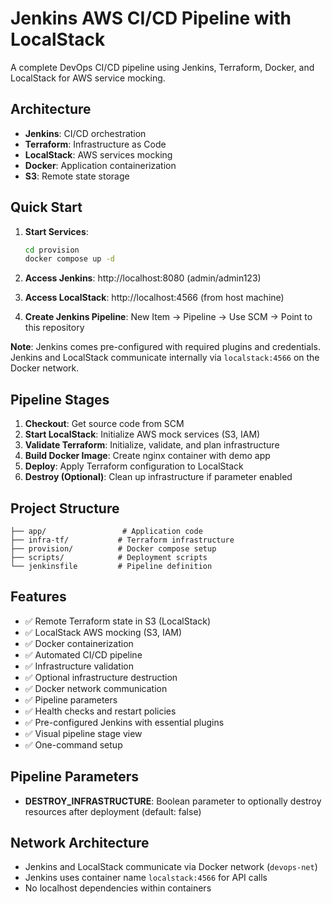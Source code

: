 # Jenkins AWS CI/CD Pipeline with LocalStack

A complete DevOps CI/CD pipeline using Jenkins, Terraform, Docker, and LocalStack for AWS service mocking.

## Architecture

- **Jenkins**: CI/CD orchestration
- **Terraform**: Infrastructure as Code
- **LocalStack**: AWS services mocking
- **Docker**: Application containerization
- **S3**: Remote state storage

## Quick Start

1. **Start Services**:
   ```bash
   cd provision
   docker compose up -d
   ```

2. **Access Jenkins**: http://localhost:8080 (admin/admin123)
3. **Access LocalStack**: http://localhost:4566 (from host machine)
4. **Create Jenkins Pipeline**: New Item → Pipeline → Use SCM → Point to this repository

**Note**: Jenkins comes pre-configured with required plugins and credentials. Jenkins and LocalStack communicate internally via `localstack:4566` on the Docker network.

## Pipeline Stages

1. **Checkout**: Get source code from SCM
2. **Start LocalStack**: Initialize AWS mock services (S3, IAM)
3. **Validate Terraform**: Initialize, validate, and plan infrastructure
4. **Build Docker Image**: Create nginx container with demo app
5. **Deploy**: Apply Terraform configuration to LocalStack
6. **Destroy (Optional)**: Clean up infrastructure if parameter enabled

## Project Structure

```
├── app/                 # Application code
├── infra-tf/           # Terraform infrastructure
├── provision/          # Docker compose setup
├── scripts/            # Deployment scripts
└── jenkinsfile         # Pipeline definition
```

## Features

- ✅ Remote Terraform state in S3 (LocalStack)
- ✅ LocalStack AWS mocking (S3, IAM)
- ✅ Docker containerization
- ✅ Automated CI/CD pipeline
- ✅ Infrastructure validation
- ✅ Optional infrastructure destruction
- ✅ Docker network communication
- ✅ Pipeline parameters
- ✅ Health checks and restart policies
- ✅ Pre-configured Jenkins with essential plugins
- ✅ Visual pipeline stage view
- ✅ One-command setup

## Pipeline Parameters

- **DESTROY_INFRASTRUCTURE**: Boolean parameter to optionally destroy resources after deployment (default: false)

## Network Architecture

- Jenkins and LocalStack communicate via Docker network (`devops-net`)
- Jenkins uses container name `localstack:4566` for API calls
- No localhost dependencies within containers